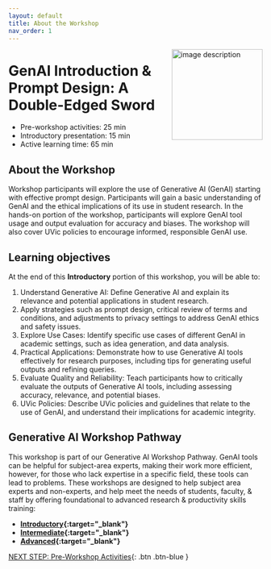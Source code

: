 ```yaml
---
layout: default
title: About the Workshop 
nav_order: 1
---
```

<img src="images/gen-ai-workshop-logo.png" style="float:right;width:180px;" alt="image description">

# GenAI Introduction & Prompt Design: A Double-Edged Sword

- Pre-workshop activities: 25 min 
- Introductory presentation: 15 min
- Active learning time: 65 min

## About the Workshop 

Workshop participants will explore the use of Generative AI (GenAI) starting with effective prompt design. Participants will gain a basic understanding of GenAI and the ethical implications of its use in student research. In the hands-on portion of the workshop, participants will explore GenAI tool usage and output evaluation for accuracy and biases. The workshop will also cover UVic policies to encourage informed, responsible GenAI use.

## Learning objectives

At the end of this **Introductory** portion of this workshop, you will be able to:

1. Understand Generative AI: Define Generative AI and explain its relevance and potential applications in student research.
2. Apply strategies such as prompt design, critical review of terms and conditions, and adjustments to privacy settings to address GenAI ethics and safety issues.
3. Explore Use Cases: Identify specific use cases of different GenAI in academic settings, such as idea generation, and data analysis.
4. Practical Applications: Demonstrate how to use Generative AI tools effectively for research purposes, including tips for generating useful outputs and refining queries.
5. Evaluate Quality and Reliability: Teach participants how to critically evaluate the outputs of Generative AI tools, including assessing accuracy, relevance, and potential biases.
6. UVic Policies: Describe UVic policies and guidelines that relate to the use of GenAI, and understand their implications for academic integrity.

## Generative AI Workshop Pathway

This workshop is part of our Generative AI Workshop Pathway. GenAI tools can be helpful for subject-area experts, making their work more efficient, however, for those who lack expertise in a specific field, these tools can lead to problems. These workshops are designed to help subject area experts and non-experts, and help meet the needs of students, faculty, & staff by offering foundational to advanced research & productivity skills training:

- **[Introductory](https://uviclibraries.github.io/genai-pathway/#introductory-workshops){:target="_blank"}**
- **[Intermediate](https://uviclibraries.github.io/genai-pathway/#intermediate-workshops){:target="_blank"}**
- **[Advanced](https://uviclibraries.github.io/genai-pathway/#intermediate-workshops){:target="_blank"}**

[NEXT STEP: Pre-Workshop Activities](pre-workshop.html){: .btn .btn-blue }
